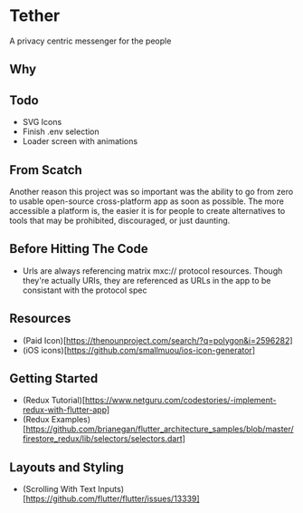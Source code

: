 # Tether

A privacy centric messenger for the people

## Why


## Todo
- SVG Icons
- Finish .env selection
- Loader screen with animations

## From Scatch 
Another reason this project was so important was the ability to go from zero to usable open-source cross-platform app as soon as possible. The more accessible a platform is, the easier it is for people to create alternatives to tools that may be prohibited, discouraged, or just daunting. 

## Before Hitting The Code
- Urls are always referencing matrix mxc:// protocol resources. Though they're actually URIs, they are referenced as URLs in the app to be consistant with the protocol spec

## Resources
- (Paid Icon)[https://thenounproject.com/search/?q=polygon&i=2596282]
- (iOS icons)[https://github.com/smallmuou/ios-icon-generator]


## Getting Started
- (Redux Tutorial)[https://www.netguru.com/codestories/-implement-redux-with-flutter-app]
- (Redux Examples)[https://github.com/brianegan/flutter_architecture_samples/blob/master/firestore_redux/lib/selectors/selectors.dart]

## Layouts and Styling
- (Scrolling With Text Inputs)[https://github.com/flutter/flutter/issues/13339]